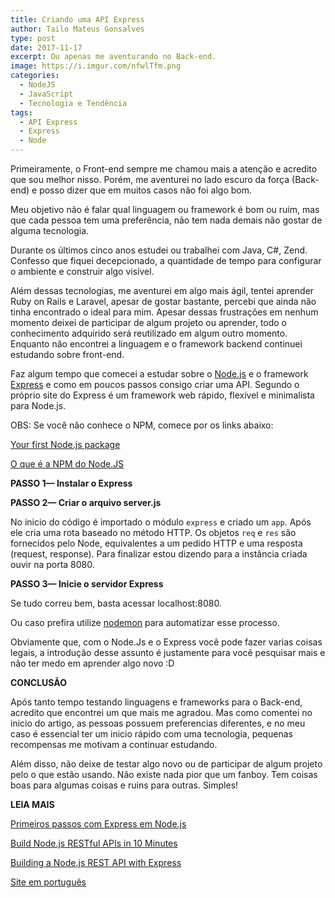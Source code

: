 ```yaml
---
title: Criando uma API Express
author: Tailo Mateus Gonsalves
type: post
date: 2017-11-17
excerpt: Ou apenas me aventurando no Back-end.
image: https://i.imgur.com/nfwlTfm.png
categories:
  - NodeJS
  - JavaScript
  - Tecnologia e Tendência
tags:
  - API Express
  - Express
  - Node
---
```


Primeiramente, o Front-end sempre me chamou mais a atenção e acredito que sou
melhor nisso. Porém, me aventurei no lado escuro da força (Back-end) e posso
dizer que em muitos casos não foi algo bom.

Meu objetivo não é falar qual linguagem ou framework é bom ou ruim, mas que cada
pessoa tem uma preferência, não tem nada demais não gostar de alguma tecnologia.


Durante os últimos cinco anos estudei ou trabalhei com Java, C#, Zend. Confesso
que fiquei decepcionado, a quantidade de tempo para configurar o ambiente e
construir algo visível. 

Além dessas tecnologias, me aventurei em algo mais ágil, tentei aprender Ruby on
Rails e Laravel, apesar de gostar bastante, percebi que ainda não tinha
encontrado o ideal para mim. Apesar dessas frustrações em nenhum momento deixei
de participar de algum projeto ou aprender, todo o conhecimento adquirido será
reutilizado em algum outro momento. Enquanto não encontrei a linguagem e o
framework backend continuei estudando sobre front-end.

Faz algum tempo que comecei a estudar sobre o [Node.js](http://nodebr.com/) e o
framework [Express](https://expressjs.com/) e como em poucos passos consigo
criar uma API. Segundo o próprio site do Express é um framework web rápido,
flexível e minimalista para Node.js.

OBS: Se você não conhece o NPM, comece por os links abaixo:

[Your first Node.js
package](http://nodesource.com/blog/your-first-nodejs-package/)

[O que é a NPM do Node.JS](http://nodebr.com/o-que-e-a-npm-do-nodejs/)

**PASSO 1— Instalar o Express**

<script src="https://gist.github.com/TailoMateus/858d0a56f79f2c1b64cf10d2bc5be36e.js"></script>

**PASSO 2— Criar o arquivo server.js**

No inicio do código é importado o módulo `express` e criado um `app`. Após ele
cria uma rota baseado no método HTTP. Os objetos `req` e `res` são fornecidos
pelo Node, equivalentes a um pedido HTTP e uma resposta (request, response).
Para finalizar estou dizendo para a instância criada ouvir na porta 8080.

<script src="https://gist.github.com/TailoMateus/b044d31c4df4a1084d1466d095b728ba.js"></script>

**PASSO 3— Inicie o servidor Express**

Se tudo correu bem, basta acessar localhost:8080.

<script src="https://gist.github.com/TailoMateus/048c6e714bf9bf6dd367c4fc48704453.js"></script>

Ou caso prefira utilize [nodemon](https://github.com/remy/nodemon) para
automatizar esse processo.

Obviamente que, com o Node.Js e o Express você pode fazer varias coisas legais,
a introdução desse assunto é justamente para você pesquisar mais e não ter medo
em aprender algo novo :D

**CONCLUSÃO**

Após tanto tempo testando linguagens e frameworks para o Back-end, acredito que
encontrei um que mais me agradou. Mas como comentei no inicio do artigo, as
pessoas possuem preferencias diferentes, e no meu caso é essencial ter um inicio
rápido com uma tecnologia, pequenas recompensas me motivam a continuar
estudando.

Além disso, não deixe de testar algo novo ou de participar de algum projeto pelo
o que estão usando. Não existe nada pior que um fanboy. Tem coisas boas para
algumas coisas e ruins para outras. Simples!

**LEIA MAIS**

[Primeiros passos com Express em
Node.js](http://nodebr.com/primeiros-passos-com-express-em-node-js/)

[Build Node.js RESTful APIs in 10
Minutes](https://www.codementor.io/olatundegaruba/nodejs-restful-apis-in-10-minutes-q0sgsfhbd)

[Building a Node.js REST API with
Express](https://medium.com/@jeffandersen/building-a-node-js-rest-api-with-express-46b0901f29b6)

[Site em português](http://expressjs.com/pt-br/)

<br> 
